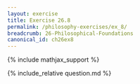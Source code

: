```yaml
---
layout: exercise
title: Exercise 26.8
permalink: /philosophy-exercises/ex_8/
breadcrumb: 26-Philosophical-Foundations
canonical_id: ch26ex8
---
```


{% include mathjax_support %}
<div id="hiddden">{% include_relative question.md %}</div>